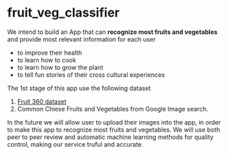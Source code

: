 # fruit_veg_classifier

We intend to build an App that can **recognize most fruits and vegetables** and provide most relevant information for each user 

- to improve their health 
- to learn how to cook 
- to learn how to grow the plant
- to tell fun stories of their cross cultural experiences

The 1st stage of this app use the following dataset
1. [Fruit 360 dataset](https://www.kaggle.com/moltean/fruits)
2. Common Chiese Fruits and Vegetables from Google Image search.

In the future we will allow user to upload their images into the app, in order to make this app to recognize most fruits and vegetables. We will use both peer to peer review and automatic machine learning methods for quality control, making our service truful and accurate. 

